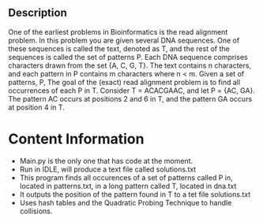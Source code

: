 ## Description
One of the earliest problems in Bioinformatics is the read alignment problem. In this problem
you are given several DNA sequences. One of these sequences is called the text, denoted as T,
and the rest of the sequences is called the set of patterns P. Each DNA sequence comprises
characters drawn from the set {A, C, G, T}. The text contains n characters, and each pattern
in P contains m characters where n < m.
Given a set of patterns, P, The goal of the (exact) read alignment problem is to find all
occurrences of each P in T.
Consider T = ACACGAAC, and let P = {AC, GA}. The pattern AC occurs at positions 2
and 6 in T, and the pattern GA occurs at position 4 in T.

# Content Information
* Main.py is the only one that has code at the moment.
* Run in IDLE, will produce a text file called solutions.txt
* This program finds all occurences of a set of patterns called P in, located in patterns.txt, in a long pattern called T, located in dna.txt
* It outputs the position of the pattern found in T to a tet file solutions.txt
* Uses hash tables and the Quadratic Probing Technique to handle collisions.
